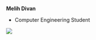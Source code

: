  **Melih Divan**
  - Computer Engineering Student

[![](https://github-readme-stats.vercel.app/api?username=melihdvn&count_private=true&hide=contribs,stars,prs,issues)](https://github.com/melihdvn)


